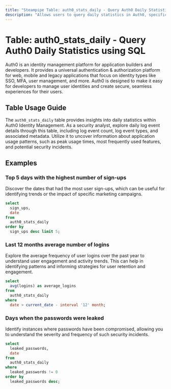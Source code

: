 ```yaml
---
title: "Steampipe Table: auth0_stats_daily - Query Auth0 Daily Statistics using SQL"
description: "Allows users to query daily statistics in Auth0, specifically the daily log event count, providing insights into application usage patterns and potential security incidents."
---
```


# Table: auth0_stats_daily - Query Auth0 Daily Statistics using SQL

Auth0 is an identity management platform for application builders and developers. It provides a universal authentication & authorization platform for web, mobile and legacy applications that focus on identity types like SSO, MFA, user management, and more. Auth0 is designed to make it easy for developers to manage user identities and create secure, seamless experiences for their users.

## Table Usage Guide

The `auth0_stats_daily` table provides insights into daily statistics within Auth0 Identity Management. As a security analyst, explore daily log event details through this table, including log event count, log event types, and associated metadata. Utilize it to uncover information about application usage patterns, such as peak usage times, most frequently used features, and potential security incidents.

## Examples

### Top 5 days with the highest number of sign-ups
Discover the dates that had the most user sign-ups, which can be useful for identifying trends or the impact of specific marketing campaigns.

```sql
select
  sign_ups,
  date
from
  auth0_stats_daily
order by
  sign_ups desc limit 5;
```

### Last 12 months average number of logins
Explore the average frequency of user logins over the past year to understand user engagement and activity trends. This can help in identifying patterns and informing strategies for user retention and engagement.

```sql
select
  avg(logins) as average_logins
from
  auth0_stats_daily
where
  date > current_date - interval '12' month;
```

### Days when the passwords were leaked
Identify instances where passwords have been compromised, allowing you to understand the severity and frequency of such security incidents.

```sql
select
  leaked_passwords,
  date
from
  auth0_stats_daily
where
  leaked_passwords != 0
order by
  leaked_passwords desc;
```